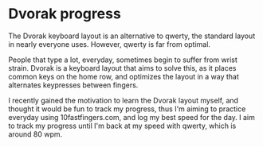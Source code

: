 # Dvorak progress
The Dvorak keyboard layout is an alternative to qwerty, the standard layout in nearly everyone uses. However, qwerty is far from optimal.

People that type a lot, everyday, sometimes begin to suffer from wrist strain. Dvorak is a keyboard layout that aims to solve this, as it places common keys on the home row, and optimizes the layout in a way that alternates keypresses between fingers.

I recently gained the motivation to learn the Dvorak layout myself, and thought it would be fun to track my progress, thus I'm aiming to practice everyday using 10fastfingers.com, and log my best speed for the day.
I aim to track my progress until I'm back at my speed with qwerty, which is around 80 wpm.

